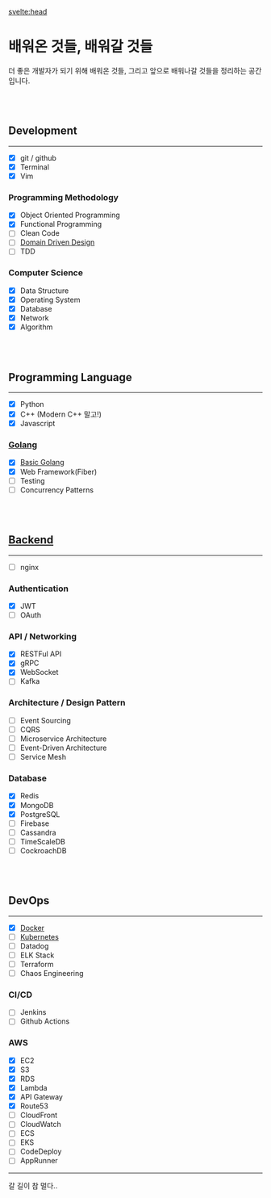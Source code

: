 <svelte:head>

<title>배워온 것들, 배워갈 것들</title>
</svelte:head>

# 배워온 것들, 배워갈 것들

더 좋은 개발자가 되기 위해 배워온 것들, 그리고 앞으로 배워나갈 것들을 정리하는 공간입니다.

<br><br>

## Development

---

- [x] git / github
- [x] Terminal
- [x] Vim

### Programming Methodology

- [x] Object Oriented Programming
- [x] Functional Programming
- [ ] Clean Code
- [ ] [Domain Driven Design](/category/Domain%20Driven%20Design)
- [ ] TDD

### Computer Science

- [x] Data Structure
- [x] Operating System
- [x] Database
- [x] Network
- [x] Algorithm

<br><br>

## Programming Language

---

- [x] Python
- [x] C++ (Modern C++ 말고!)
- [x] Javascript

### [Golang](https://roadmap.sh/golang)

- [x] [Basic Golang](/category/Basic%20Golang)
- [x] Web Framework(Fiber)
- [ ] Testing
- [ ] Concurrency Patterns

<br><br>

## [Backend](https://roadmap.sh/backend)

---

- [ ] nginx

### Authentication

- [x] JWT
- [ ] OAuth

### API / Networking

- [x] RESTFul API
- [x] gRPC
- [x] WebSocket
- [ ] Kafka

### Architecture / Design Pattern

- [ ] Event Sourcing
- [ ] CQRS
- [ ] Microservice Architecture
- [ ] Event-Driven Architecture
- [ ] Service Mesh

### Database

- [x] Redis
- [x] MongoDB
- [x] PostgreSQL
- [ ] Firebase
- [ ] Cassandra
- [ ] TimeScaleDB
- [ ] CockroachDB

<br><br>

## DevOps

---

- [x] [Docker](https://roadmap.sh/docker)
- [ ] [Kubernetes](https://roadmap.sh/kubernetes)
- [ ] Datadog
- [ ] ELK Stack
- [ ] Terraform
- [ ] Chaos Engineering

### CI/CD

- [ ] Jenkins
- [ ] Github Actions

### AWS

- [x] EC2
- [x] S3
- [x] RDS
- [x] Lambda
- [x] API Gateway
- [x] Route53
- [ ] CloudFront
- [ ] CloudWatch
- [ ] ECS
- [ ] EKS
- [ ] CodeDeploy
- [ ] AppRunner

---

갈 길이 참 멀다..
